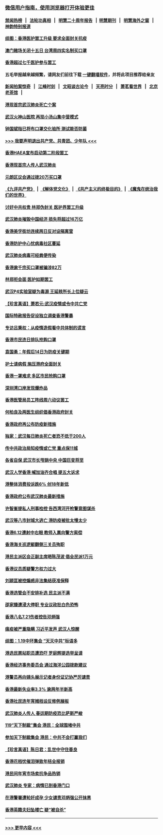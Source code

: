 ### [微信用户指南，使用浏览器打开体验更佳](https://github.com/gfw-breaker/banned-news1/blob/master/indexes/wechat-guide.md?t=0)
#### [禁闻热榜](热点新闻.md?t=0)  &nbsp;&nbsp;|&nbsp;&nbsp; [法轮功真相](https://github.com/gfw-breaker/truth/blob/master/README.md?t=0) &nbsp;&nbsp;|&nbsp;&nbsp; [明慧二十周年报告](https://github.com/gfw-breaker/mh-reports/blob/master/README.md?t=0) &nbsp;&nbsp;|&nbsp;&nbsp;[明慧期刊](https://github.com/gfw-breaker/mh-qikan) &nbsp;&nbsp;|&nbsp;&nbsp; [明慧海外之窗](https://github.com/gfw-breaker/mh-news/blob/master/README.md?t=0) &nbsp;&nbsp;|&nbsp;&nbsp; [神韵特别报道](https://github.com/gfw-breaker/mh-news/blob/master/shenyun.md?t=0)
#### [组图：香港医护罢工升级 要求全面封关抗疫](../pages/nsc415/n11844107.md?t=02052001) 
#### [澳门赌场关闭十五日 台湾周四实名制买口罩](../pages/nsc415/n11845083.md?t=02052001) 
#### [香港超过七千医护参与罢工](../pages/nsc415/n11845051.md?t=02052001) 
#### 五毛举报越来越频繁，请网友们前往下载 [一键翻墙软件](https://github.com/gfw-breaker/ssr-accounts)，并将此项目推荐给亲友
#### [新闻拍案惊奇](https://github.com/gfw-breaker/banned-news1/blob/master/pages/link4.md) &nbsp;&nbsp;|&nbsp;&nbsp; [江峰时刻](https://github.com/gfw-breaker/banned-news1/blob/master/pages/link4.md) &nbsp;&nbsp;|&nbsp;&nbsp; [文昭谈古论今](https://github.com/gfw-breaker/banned-news1/blob/master/pages/link4.md) &nbsp;&nbsp;|&nbsp;&nbsp; [天亮时分](https://github.com/gfw-breaker/banned-news1/blob/master/pages/link4.md) &nbsp;&nbsp;|&nbsp;&nbsp; [萧茗看世界](https://github.com/gfw-breaker/banned-news1/blob/master/pages/link4.md) &nbsp;&nbsp;|&nbsp;&nbsp; [北京老茶馆](https://github.com/gfw-breaker/banned-news1/blob/master/pages/link4.md) &nbsp;&nbsp;|&nbsp;&nbsp; 
#### [港现首宗武汉肺炎死亡个案](../pages/nsc415/n11844998.md?t=02052001) 
#### [武汉火神山医院 再现小汤山集中营模式](../pages/nsc415/n11844763.md?t=02052001) 
#### [钟国斌指已将布口罩交化验所 测试能否防菌](../pages/nsc415/n11842783.md?t=02052001) 
#### [>>> 我要声明退出共产党、共青团、少年队 <<<](https://github.com/begood0513/goodnews/blob/master/quit/letter.md) 
#### [香港HAEA宣布启动第二阶段罢工](../pages/nsc415/n11842723.md?t=02052001) 
#### [香港现首宗人传人武汉肺炎](../pages/nsc415/n11842766.md?t=02052001) 
#### [元朗区议会通过拨20万买口罩](../pages/nsc415/n11842754.md?t=02052001) 
#### [《九评共产党》](https://github.com/begood0513/9ping.md/blob/master/README.md) &nbsp;|&nbsp; [《解体党文化》](../../../../jtdwh.md/blob/master/README.md)  &nbsp;|&nbsp; [《共产主义的终极目的》](../../../../gczydzjmd.md/blob/master/README.md) &nbsp;|&nbsp; [《魔鬼在统治我们的世界》](../../../../mgztzwmdsj.md/blob/master/README.md) 
#### [讨好中共权贵 林郑伪封关 医护界罢工升级](../pages/nsc415/n11842359.md?t=02052001) 
#### [武汉肺炎摧毁中国经济 损失将超过16万亿](../pages/nsc415/n11839723.md?t=02052001) 
#### [香港美孚街坊连续两日反对设隔离营](../pages/nsc415/n11839962.md?t=02052001) 
#### [香港防护中心忧病毒社区蔓延](../pages/nsc415/n11839933.md?t=02052001) 
#### [武汉肺炎病毒可经粪便传染](../pages/nsc415/n11839939.md?t=02052001) 
#### [香港逾千宗买口罩被骗涉82万](../pages/nsc415/n11839914.md?t=02052001) 
#### [林郑拒会面 医护如期罢工](../pages/nsc415/n11839892.md?t=02052001) 
#### [武汉P4实验室疑为毒源 王延轶所长上位疑云](../pages/nsc415/n11835543.md?t=02052001) 
#### [【珍言真语】萧若元:武汉疫情或令中共亡党](../pages/nsc415/n11829394.md?t=02052001) 
#### [国际特赦报告促设独立调查香港警暴](../pages/nsc415/n11833845.md?t=02052001) 
#### [专访吕秉权：从疫情造假看中共体制的谎言](../pages/nsc415/n11833813.md?t=02052001) 
#### [香港市民连日排队抢购口罩](../pages/nsc415/n11833794.md?t=02052001) 
#### [袁国勇：年假后14日为防疫关键期](../pages/nsc415/n11831088.md?t=02052001) 
#### [护士请病假 施压港府全面封关](../pages/nsc415/n11831030.md?t=02052001) 
#### [香港一罩难求 多区市民抢购口罩](../pages/nsc415/n11831002.md?t=02052001) 
#### [深圳湾口岸发现爆炸品](../pages/nsc415/n11828802.md?t=02052001) 
#### [香港医管局员工阵线周六动议罢工](../pages/nsc415/n11828762.md?t=02052001) 
#### [何柏良及两医生组织倡香港政府封关](../pages/nsc415/n11828749.md?t=02052001) 
#### [香港政府再公布防疫新措施](../pages/nsc415/n11828716.md?t=02052001) 
#### [独家：武汉每日肺炎死亡者恐不低于200人](../pages/nsc415/n11828240.md?t=02052001) 
#### [传中共政治局知疫情或亡党 重点保11城](../pages/nsc415/n11828145.md?t=02052001) 
#### [各省自保 武汉市长甩锅中央 中国巨变将至](../pages/nsc415/n11828021.md?t=02052001) 
#### [武汉人学香港 喊加油齐合唱 提五大诉求](../pages/nsc415/n11827046.md?t=02052001) 
#### [港整体消费投诉跌6% 创18年新低](../pages/nsc415/n11817280.md?t=02052001) 
#### [香港政府公布武汉肺炎最新措施](../pages/nsc415/n11817152.md?t=02052001) 
#### [许智峯提私人刑事检控 告西湾河开枪警意图谋杀](../pages/nsc415/n11817132.md?t=02052001) 
#### [武汉等八市封城大逃亡 港防疫被批太慢太少](../pages/nsc415/n11817058.md?t=02052001) 
#### [香港6.12遭射中右眼 教师入禀向警方索偿](../pages/nsc415/n11814678.md?t=02052001) 
#### [香港海关巡逻艇翻侧三关员殉职](../pages/nsc415/n11814604.md?t=02052001) 
#### [港民主派区会正副主席晤陈茂波 倡全民派1万元](../pages/nsc415/n11814582.md?t=02052001) 
#### [香港议员质疑警方权力过大](../pages/nsc415/n11814560.md?t=02052001) 
#### [刘颕匡被控煽惑非法集结获准保释](../pages/nsc415/n11811727.md?t=02052001) 
#### [香港选管会不安排补选 民主派不满](../pages/nsc415/n11811691.md?t=02052001) 
#### [邵家臻遭浸大停职 专业议政批白色恐怖](../pages/nsc415/n11811670.md?t=02052001) 
#### [香港八名7.21伤者控告邓炳强](../pages/nsc415/n11811623.md?t=02052001) 
#### [瘟疫被严重隐瞒 习近平发声 武汉人惊醒](../pages/nsc415/n11811186.md?t=02052001) 
#### [组图：1.19中环集会 “天灭中共”标语多](../pages/nsc415/n11809514.md?t=02052001) 
#### [港选民票站职员遭恐吓 罗庭辉提选举呈请](../pages/nsc415/n11808914.md?t=02052001) 
#### [香港经济事务委员会 通过海洋公园拨款建议](../pages/nsc415/n11808906.md?t=02052001) 
#### [港警员再向镜头展示记者身份证记协严厉谴责](../pages/nsc415/n11808888.md?t=02052001) 
#### [香港最新失业率3.3% 逾两年半新高](../pages/nsc415/n11808887.md?t=02052001) 
#### [香港社民连年宵摊档设反修例展板](../pages/nsc415/n11808857.md?t=02052001) 
#### [武汉肺炎人传人 春运期防疫恐比萨斯严峻](../pages/nsc415/n11808739.md?t=02052001) 
#### [119“天下制裁”集会 港民：全球围堵中共](../pages/nsc415/n11806318.md?t=02052001) 
#### [参加天下制裁集会 港民：中共不会打赢我们](../pages/nsc415/n11806596.md?t=02052001) 
#### [【珍言真语】陈日君：乱世中守住善良](../pages/nsc415/n11806247.md?t=02052001) 
#### [香港花档忧催泪弹致年桔全报销](../pages/nsc415/n11806130.md?t=02052001) 
#### [港民间年宵市场卖抗争品热销](../pages/nsc415/n11806073.md?t=02052001) 
#### [武汉肺炎 专家：病情已到香港门口](../pages/nsc415/n11806020.md?t=02052001) 
#### [在港警署遭轮奸成孕 少女谴责邓炳强公开抹黑](../pages/nsc415/n11805981.md?t=02052001) 
#### [香港英籍夫妇坠楼亡 疑“被自杀”](../pages/nsc415/n11805937.md?t=02052001) 

----
#### [ >>> 更早内容 <<< ](../indexes/nsc415-earlier.md)
